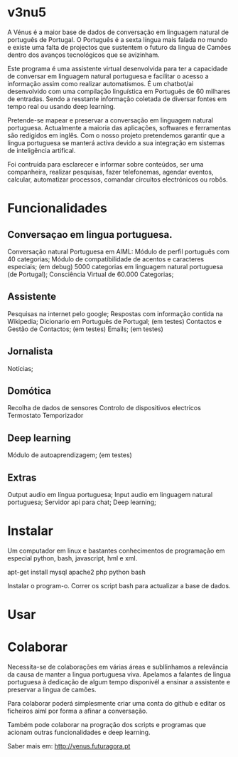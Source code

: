 # v3nu5

A Vénus é a maior base de dados de conversação em linguagem natural de português de Portugal. O Português é a sexta língua mais falada no mundo e existe uma falta de projectos que sustentem o futuro da língua de Camões dentro dos avanços tecnológicos que se avizinham.

Este programa é uma assistente virtual desenvolvida para ter a capacidade de conversar em linguagem natural portuguesa e facilitar o acesso a informação assim como realizar automatismos. É um chatbot/ai desenvolvido com uma compilação linguística em Português de 60 milhares de entradas. Sendo a resstante informação coletada de diversar fontes em tempo real ou usando deep learning.

Pretende-se mapear e preservar a conversação em linguagem natural portuguesa. Actualmente a maioria das aplicações, softwares e ferramentas são redigidos em inglês. Com o nosso projeto pretendemos garantir que a lingua portuguesa se manterá activa devido a sua integração em sistemas de inteligência artifical. 

Foi contruida para esclarecer e informar sobre conteúdos, ser uma companheira, realizar pesquisas, fazer telefonemas, agendar eventos, calcular, automatizar processos, comandar circuitos electrónicos ou robôs.

# Funcionalidades
## Conversaçao em lingua portuguesa.
Conversação natural Portuguesa em AIML:
Módulo de perfil português com 40 categorias;
Módulo de compatibilidade de acentos e caracteres especiais; (em debug)
5000 categorias em linguagem natural portuguesa (de Portugal);
Consciência Virtual de 60.000 Categorias;
## Assistente
Pesquisas na internet pelo google;
Respostas com informação contida na Wikipedia;
Dicionario em Português de Portugal; (em testes)
Contactos e Gestão de Contactos; (em testes)
Emails; (em testes)
## Jornalista
Notícias;
## Domótica
Recolha de dados de sensores
Controlo de dispositivos electricos
Termostato
Temporizador
## Deep learning
Módulo de autoaprendizagem; (em testes)
## Extras 
Output audio em língua portuguesa;
Input audio em linguagem natural portuguesa;
Servidor api para chat;
Deep learning;

# Instalar
Um computador em linux e bastantes conhecimentos de programação em especial python, bash, javascript, hml e xml.

apt-get install mysql apache2 php python bash

Instalar o program-o.
Correr os script bash para actualizar a base de dados.

# Usar


# Colaborar
Necessita-se de colaborações em várias áreas e subllinhamos a relevância da causa de manter a lingua portuguesa viva. Apelamos a falantes de lingua portuguesa à dedicação de algum tempo disponivél a ensinar a assistente e preservar a lingua de camões.

Para colaborar poderá simplesmente criar uma conta do github e editar os ficheiros aiml por forma a afinar a conversação.

Também pode colaborar na progração dos scripts e programas que acionam outras funcionalidades e deep learning.

Saber mais em: http://venus.futuragora.pt

